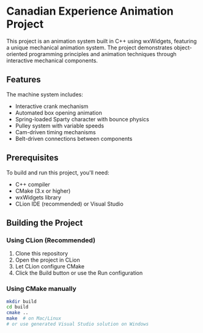 # Canadian Experience Animation Project

This project is an animation system built in C++ using wxWidgets, featuring a unique mechanical animation system. The project demonstrates object-oriented programming principles and animation techniques through interactive mechanical components.

## Features

The machine system includes:
- Interactive crank mechanism
- Automated box opening animation
- Spring-loaded Sparty character with bounce physics
- Pulley system with variable speeds
- Cam-driven timing mechanisms
- Belt-driven connections between components

## Prerequisites

To build and run this project, you'll need:
- C++ compiler
- CMake (3.x or higher)
- wxWidgets library
- CLion IDE (recommended) or Visual Studio

## Building the Project

### Using CLion (Recommended)
1. Clone this repository
2. Open the project in CLion
3. Let CLion configure CMake
4. Click the Build button or use the Run configuration

### Using CMake manually
```bash
mkdir build
cd build
cmake ..
make  # on Mac/Linux
# or use generated Visual Studio solution on Windows


